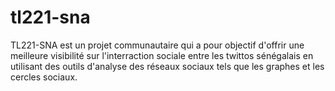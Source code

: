 # tl221-sna
TL221-SNA est un projet communautaire qui a pour objectif d'offrir une meilleure visibilité sur l'interraction sociale entre les twittos sénégalais en utilisant des outils d'analyse des réseaux sociaux tels que les graphes et les cercles sociaux.
